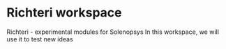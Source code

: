 # Richteri workspace

Richteri - experimental modules for Solenopsys
In this workspace, we will use it to test new ideas